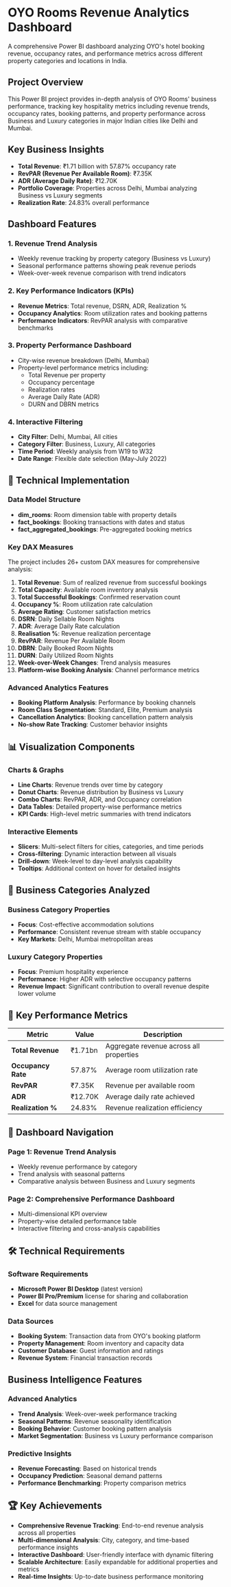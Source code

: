 # OYO Rooms Revenue Analytics Dashboard

A comprehensive Power BI dashboard analyzing OYO's hotel booking revenue, occupancy rates, and performance metrics across different property categories and locations in India.

##  Project Overview

This Power BI project provides in-depth analysis of OYO Rooms' business performance, tracking key hospitality metrics including revenue trends, occupancy rates, booking patterns, and property performance across Business and Luxury categories in major Indian cities like Delhi and Mumbai.

##  Key Business Insights

- **Total Revenue**: ₹1.71 billion with 57.87% occupancy rate
- **RevPAR (Revenue Per Available Room)**: ₹7.35K
- **ADR (Average Daily Rate)**: ₹12.70K  
- **Portfolio Coverage**: Properties across Delhi, Mumbai analyzing Business vs Luxury segments
- **Realization Rate**: 24.83% overall performance

##  Dashboard Features

### 1. Revenue Trend Analysis
- Weekly revenue tracking by property category (Business vs Luxury)
- Seasonal performance patterns showing peak revenue periods
- Week-over-week revenue comparison with trend indicators

### 2. Key Performance Indicators (KPIs)
- **Revenue Metrics**: Total revenue, DSRN, ADR, Realization %
- **Occupancy Analytics**: Room utilization rates and booking patterns
- **Performance Indicators**: RevPAR analysis with comparative benchmarks

### 3. Property Performance Dashboard
- City-wise revenue breakdown (Delhi, Mumbai)
- Property-level performance metrics including:
  - Total Revenue per property
  - Occupancy percentage
  - Realization rates
  - Average Daily Rate (ADR)
  - DURN and DBRN metrics

### 4. Interactive Filtering
- **City Filter**: Delhi, Mumbai, All cities
- **Category Filter**: Business, Luxury, All categories  
- **Time Period**: Weekly analysis from W19 to W32
- **Date Range**: Flexible date selection (May-July 2022)

## 🔧 Technical Implementation

### Data Model Structure
- **dim_rooms**: Room dimension table with property details
- **fact_bookings**: Booking transactions with dates and status
- **fact_aggregated_bookings**: Pre-aggregated booking metrics

### Key DAX Measures
The project includes 26+ custom DAX measures for comprehensive analysis:

1. **Total Revenue**: Sum of realized revenue from successful bookings
2. **Total Capacity**: Available room inventory analysis
3. **Total Successful Bookings**: Confirmed reservation count
4. **Occupancy %**: Room utilization rate calculation
5. **Average Rating**: Customer satisfaction metrics
6. **DSRN**: Daily Sellable Room Nights
7. **ADR**: Average Daily Rate calculation
8. **Realisation %**: Revenue realization percentage
9. **RevPAR**: Revenue Per Available Room
10. **DBRN**: Daily Booked Room Nights
11. **DURN**: Daily Utilized Room Nights
12. **Week-over-Week Changes**: Trend analysis measures
13. **Platform-wise Booking Analysis**: Channel performance metrics

### Advanced Analytics Features
- **Booking Platform Analysis**: Performance by booking channels
- **Room Class Segmentation**: Standard, Elite, Premium analysis
- **Cancellation Analytics**: Booking cancellation pattern analysis
- **No-show Rate Tracking**: Customer behavior insights

## 📊 Visualization Components

### Charts & Graphs
- **Line Charts**: Revenue trends over time by category
- **Donut Charts**: Revenue distribution by Business vs Luxury
- **Combo Charts**: RevPAR, ADR, and Occupancy correlation
- **Data Tables**: Detailed property-wise performance metrics
- **KPI Cards**: High-level metric summaries with trend indicators

### Interactive Elements
- **Slicers**: Multi-select filters for cities, categories, and time periods
- **Cross-filtering**: Dynamic interaction between all visuals
- **Drill-down**: Week-level to day-level analysis capability
- **Tooltips**: Additional context on hover for detailed insights

## 🏨 Business Categories Analyzed

### Business Category Properties
- **Focus**: Cost-effective accommodation solutions
- **Performance**: Consistent revenue stream with stable occupancy
- **Key Markets**: Delhi, Mumbai metropolitan areas

### Luxury Category Properties  
- **Focus**: Premium hospitality experience
- **Performance**: Higher ADR with selective occupancy patterns
- **Revenue Impact**: Significant contribution to overall revenue despite lower volume

## 🎯 Key Performance Metrics

| Metric | Value | Description |
|--------|--------|-------------|
| **Total Revenue** | ₹1.71bn | Aggregate revenue across all properties |
| **Occupancy Rate** | 57.87% | Average room utilization rate |
| **RevPAR** | ₹7.35K | Revenue per available room |
| **ADR** | ₹12.70K | Average daily rate achieved |
| **Realization %** | 24.83% | Revenue realization efficiency |

## 📱 Dashboard Navigation

### Page 1: Revenue Trend Analysis
- Weekly revenue performance by category
- Trend analysis with seasonal patterns
- Comparative analysis between Business and Luxury segments

### Page 2: Comprehensive Performance Dashboard  
- Multi-dimensional KPI overview
- Property-wise detailed performance table
- Interactive filtering and cross-analysis capabilities

## 🛠️ Technical Requirements

### Software Requirements
- **Microsoft Power BI Desktop** (latest version)
- **Power BI Pro/Premium** license for sharing and collaboration
- **Excel** for data source management

### Data Sources
- **Booking System**: Transaction data from OYO's booking platform
- **Property Management**: Room inventory and capacity data
- **Customer Database**: Guest information and ratings
- **Revenue System**: Financial transaction records


##  Business Intelligence Features

### Advanced Analytics
- **Trend Analysis**: Week-over-week performance tracking
- **Seasonal Patterns**: Revenue seasonality identification
- **Booking Behavior**: Customer booking pattern analysis
- **Market Segmentation**: Business vs Luxury performance comparison

### Predictive Insights
- **Revenue Forecasting**: Based on historical trends
- **Occupancy Prediction**: Seasonal demand patterns
- **Performance Benchmarking**: Property comparison metrics

## 🏆 Key Achievements

- **Comprehensive Revenue Tracking**: End-to-end revenue analysis across all properties
- **Multi-dimensional Analysis**: City, category, and time-based performance insights
- **Interactive Dashboard**: User-friendly interface with dynamic filtering
- **Scalable Architecture**: Easily expandable for additional properties and metrics
- **Real-time Insights**: Up-to-date business performance monitoring
